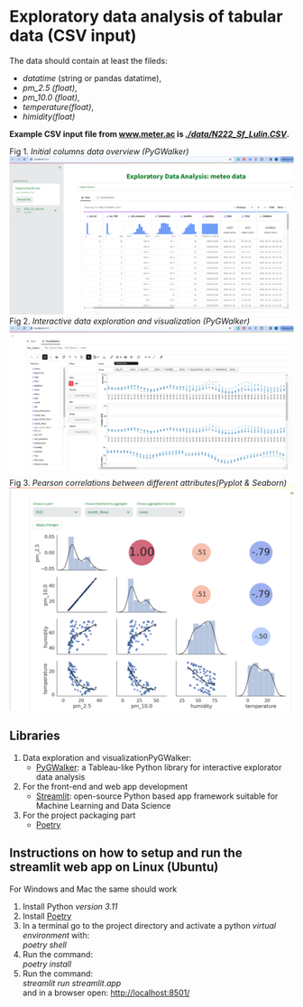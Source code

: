 #  Exploratory data analysis of tabular data (CSV input) 

The data should contain at least the fileds: 
- _datatime_ (string or pandas datatime),
- _pm_2.5 (float)_, 
- _pm_10.0 (float)_, 
- _temperature(float)_, 
- _himidity(float)_  

**Example CSV input file from www.meter.ac is [_./data/N222_Sf_Lulin.CSV_](./data/N222_Sf_Lulin.csv).**

Fig 1. _Initial columns data overview (PyGWalker)_
![Screenshots 01](./screenshots/screenshot_01.png)
Fig 2. _Interactive data exploration and visualization (PyGWalker)_
![Screenshots 02](./screenshots/screenshot_02.png)
Fig 3. _Pearson correlations between different attributes(Pyplot & Seaborn)_
![Screenshots 03](./screenshots/screenshot_03.png)

<!-- ![Project structure](./screenshots_webapp/project_structure_extadel.png) -->

## Libraries
1. Data exploration and visualizationPyGWalker:  
    - [PyGWalker](https://github.com/Kanaries/pygwalker): a Tableau-like Python library for interactive explorator data analysis
2. For the front-end and web app development
    - [Streamlit](https://streamlit.io/): open-source Python based app framework suitable for Machine Learning and Data Science
3. For the project packaging part
    - [Poetry](https://python-poetry.org/)


## Instructions on how to setup and run the streamlit web app on Linux (Ubuntu)
For Windows and Mac the same should work 

1. Install Python _version 3.11_
2. Install [Poetry](https://python-poetry.org/docs/#installation) 
3. In a terminal go to the project directory and activate a python _virtual environment_ with: \
_poetry shell_
4. Run the command: \
_poetry install_
5. Run the command: \
_streamlit run streamlit.app_ \
and in a browser open: [http://localhost:8501/](http://localhost:8501/)


